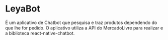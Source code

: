 # LeyaBot

É um aplicativo de Chatbot que pesquisa e traz produtos dependendo do que lhe for pedido. O aplicativo utiliza a API do MercadoLivre para realizar e a biblioteca react-native-chatbot.
